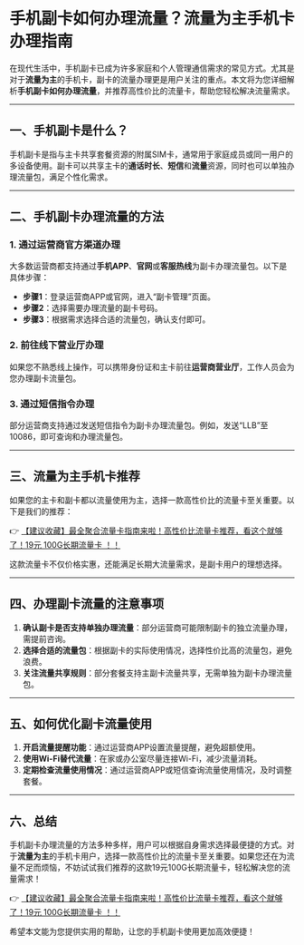 # 手机副卡如何办理流量？流量为主手机卡办理指南

在现代生活中，手机副卡已成为许多家庭和个人管理通信需求的常见方式。尤其是对于**流量为主**的手机卡，副卡的流量办理更是用户关注的重点。本文将为您详细解析**手机副卡如何办理流量**，并推荐高性价比的流量卡，帮助您轻松解决流量需求。

---

## 一、手机副卡是什么？  
手机副卡是指与主卡共享套餐资源的附属SIM卡，通常用于家庭成员或同一用户的多设备使用。副卡可以共享主卡的**通话时长**、**短信**和**流量**资源，同时也可以单独办理流量包，满足个性化需求。

---

## 二、手机副卡办理流量的方法  
### 1. 通过运营商官方渠道办理  
大多数运营商都支持通过**手机APP**、**官网**或**客服热线**为副卡办理流量包。以下是具体步骤：  
- **步骤1**：登录运营商APP或官网，进入“副卡管理”页面。  
- **步骤2**：选择需要办理流量的副卡号码。  
- **步骤3**：根据需求选择合适的流量包，确认支付即可。  

### 2. 前往线下营业厅办理  
如果您不熟悉线上操作，可以携带身份证和主卡前往**运营商营业厅**，工作人员会为您办理副卡流量包。  

### 3. 通过短信指令办理  
部分运营商支持通过发送短信指令为副卡办理流量包。例如，发送“LLB”至10086，即可查询和办理流量包。  

---

## 三、流量为主手机卡推荐  
如果您的主卡和副卡都以流量使用为主，选择一款高性价比的流量卡至关重要。以下是我们的推荐：  

👉 [【建议收藏】最全聚合流量卡指南来啦！高性价比流量卡推荐，看这个就够了！19元 100G长期流量卡 ！！](https://bit.ly/Liuliangka)  

这款流量卡不仅价格实惠，还能满足长期大流量需求，是副卡用户的理想选择。  

---

## 四、办理副卡流量的注意事项  
1. **确认副卡是否支持单独办理流量**：部分运营商可能限制副卡的独立流量办理，需提前咨询。  
2. **选择合适的流量包**：根据副卡的实际使用情况，选择性价比高的流量包，避免浪费。  
3. **关注流量共享规则**：部分套餐支持主副卡流量共享，无需单独为副卡办理流量包。  

---

## 五、如何优化副卡流量使用  
1. **开启流量提醒功能**：通过运营商APP设置流量提醒，避免超额使用。  
2. **使用Wi-Fi替代流量**：在家或办公室尽量连接Wi-Fi，减少流量消耗。  
3. **定期检查流量使用情况**：通过运营商APP或短信查询流量使用情况，及时调整套餐。  

---

## 六、总结  
手机副卡办理流量的方法多种多样，用户可以根据自身需求选择最便捷的方式。对于**流量为主**的手机卡用户，选择一款高性价比的流量卡至关重要。如果您还在为流量不足而烦恼，不妨试试我们推荐的这款19元100G长期流量卡，轻松解决您的流量需求！  

👉 [【建议收藏】最全聚合流量卡指南来啦！高性价比流量卡推荐，看这个就够了！19元 100G长期流量卡 ！！](https://bit.ly/Liuliangka)  

希望本文能为您提供实用的帮助，让您的手机副卡使用更加高效便捷！